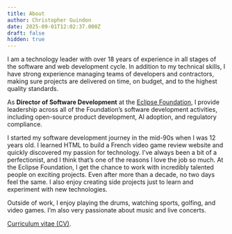 ```yaml
---
title: About
author: Christopher Guindon
date: 2025-09-01T12:02:37.000Z
draft: false
hidden: true
---
```


I am a technology leader with over 18 years of experience in all stages of the software and web development cycle. In addition to my technical skills, I have strong experience managing teams of developers and contractors, making sure projects are delivered on time, on budget, and to the highest quality standards.

As **Director of Software Development** at the [Eclipse Foundation](https://www.eclipse.org/org/foundation/staff.php), I provide leadership across all of the Foundation’s software development activities, including open-source product development, AI adoption, and regulatory compliance.

I started my software development journey in the mid-90s when I was 12 years old. I learned HTML to build a French video game review website and quickly discovered my passion for technology. I’ve always been a bit of a perfectionist, and I think that’s one of the reasons I love the job so much. At the Eclipse Foundation, I get the chance to work with incredibly talented people on exciting projects. Even after more than a decade, no two days feel the same. I also enjoy creating side projects just to learn and experiment with new technologies.

Outside of work, I enjoy playing the drums, watching sports, golfing, and video games. I’m also very passionate about music and live concerts.

[Curriculum vitae (CV)](/uploads/christopher-guindon-resume.pdf).